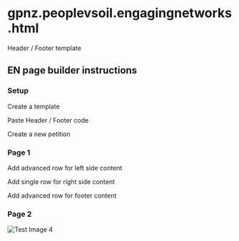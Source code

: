 # gpnz.peoplevsoil.engagingnetworks.html
Header / Footer template

## EN page builder instructions

### Setup

Create a template

Paste Header / Footer code

Create a new petition 

### Page 1

Add advanced row for left side content

Add single row for right side content

Add advanced row for footer content

### Page 2

![Test Image 4](https://www.peoplevsoil.org/assets/peoplevsoil2018/img/greenpeace-black.svg)

